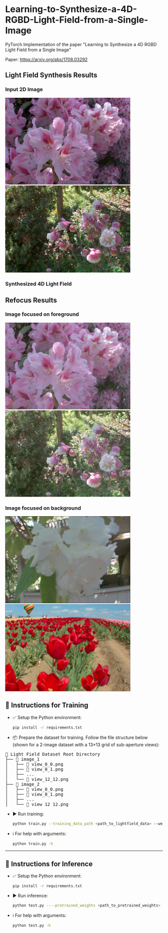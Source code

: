 # Learning-to-Synthesize-a-4D-RGBD-Light-Field-from-a-Single-Image
PyTorch Implementation of the paper "Learning to Synthesize a 4D RGBD Light Field from a Single Image"

Paper: https://arxiv.org/abs/1708.03292 

## Light Field Synthesis Results
### Input 2D Image
<p align="left">
  <img src="results/input1.png" width="400"/>
  <img src="results/input2.png" width="400"/>
</p>


### Synthesized 4D Light Field


## Refocus Results
### Image focused on foreground
<p align="left">
  <img src="results/view1.gif" width="400"/>
  <img src="results/view2.gif" width="400"/>
</p>

### Image focused on background
<p align="left">
  <img src="results/refocus_bg1.png" width="400"/>
  <img src="results/refocus_bg2.png" width="400"/>
</p>

## 🚀 Instructions for Training

- ✅ Setup the Python environment:
  ```bash
  pip install -r requirements.txt
  ```

- 📦 Prepare the dataset for training. Follow the file structure below (shown for a 2-image dataset with a 13×13 grid of sub-aperture views):

<pre>
📁 Light Field Dataset Root Directory
├── 📁 image_1
│   ├── 📄 view_0_0.png
│   ├── 📄 view_0_1.png
│   ├── ...
│   └── 📄 view_12_12.png
├── 📁 image_2
│   ├── 📄 view_0_0.png
│   ├── 📄 view_0_1.png
│   ├── ...
│   └── 📄 view_12_12.png
</pre>

- ▶️ Run training:
  ```bash
  python train.py --training_data_path <path_to_lightfield_data> --weights_save_path <path_to_save_weights>
  ```

- ℹ️ For help with arguments:
  ```bash
  python train.py -h
  ```

---

## 🧪 Instructions for Inference

- ✅ Setup the Python environment:
  ```bash
  pip install -r requirements.txt
  ```

- ▶️ Run inference:
  ```bash
  python test.py ----pretrained_weights <path_to_pretrained_weights> ----input_image <path_to_input_image> --output_path <output_directory>
  ```

- ℹ️ For help with arguments:
  ```bash
  python test.py -h
  ```

